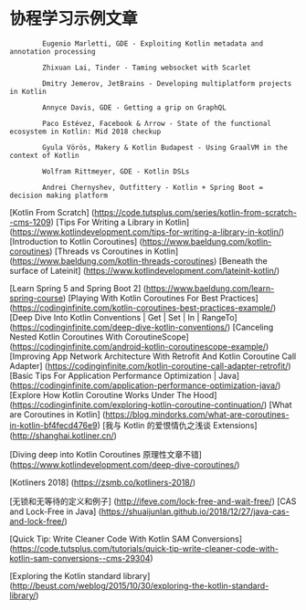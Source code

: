 #   协程学习示例文章
```
        Eugenio Marletti, GDE - Exploiting Kotlin metadata and annotation processing

        Zhixuan Lai, Tinder - Taming websocket with Scarlet

        Dmitry Jemerov, JetBrains - Developing multiplatform projects in Kotlin

        Annyce Davis, GDE - Getting a grip on GraphQL

        Paco Estévez, Facebook & Λrrow - State of the functional ecosystem in Kotlin: Mid 2018 checkup

        Gyula Vörös, Makery & Kotlin Budapest - Using GraalVM in the context of Kotlin

        Wolfram Rittmeyer, GDE - Kotlin DSLs

        Andrei Chernyshev, Outfittery - Kotlin + Spring Boot = decision making platform
```
[Kotlin From Scratch] (https://code.tutsplus.com/series/kotlin-from-scratch--cms-1209)
[Tips For Writing a Library in Kotlin] (https://www.kotlindevelopment.com/tips-for-writing-a-library-in-kotlin/)
[Introduction to Kotlin Coroutines] (https://www.baeldung.com/kotlin-coroutines)
[Threads vs Coroutines in Kotlin] (https://www.baeldung.com/kotlin-threads-coroutines)
[Beneath the surface of Lateinit] (https://www.kotlindevelopment.com/lateinit-kotlin/)


[Learn Spring 5 and Spring Boot 2] (https://www.baeldung.com/learn-spring-course)
[Playing With Kotlin Coroutines For Best Practices] (https://codinginfinite.com/kotlin-coroutines-best-practices-example/)
[Deep Dive Into Kotlin Conventions | Get | Set | In | RangeTo] (https://codinginfinite.com/deep-dive-kotlin-conventions/)
[Canceling Nested Kotlin Coroutines With CoroutineScope] (https://codinginfinite.com/android-kotlin-coroutinescope-example/)
[Improving App Network Architecture With Retrofit And Kotlin Coroutine Call Adapter] (https://codinginfinite.com/kotlin-coroutine-call-adapter-retrofit/)
[Basic Tips For Application Performance Optimization | Java] (https://codinginfinite.com/application-performance-optimization-java/)
[Explore How Kotlin Coroutine Works Under The Hood] (https://codinginfinite.com/exploring-kotlin-coroutine-continuation/)
[What are Coroutines in Kotlin] (https://blog.mindorks.com/what-are-coroutines-in-kotlin-bf4fecd476e9)
[我与 Kotlin 的爱恨情仇之浅谈 Extensions] (http://shanghai.kotliner.cn/)


[Diving deep into Kotlin Coroutines 原理性文章不错] (https://www.kotlindevelopment.com/deep-dive-coroutines/)

[Kotliners 2018] (https://zsmb.co/kotliners-2018/)

[无锁和无等待的定义和例子] (http://ifeve.com/lock-free-and-wait-free/)
[CAS and Lock-Free in Java] (https://shuaijunlan.github.io/2018/12/27/java-cas-and-lock-free/)

[Quick Tip: Write Cleaner Code With Kotlin SAM Conversions] (https://code.tutsplus.com/tutorials/quick-tip-write-cleaner-code-with-kotlin-sam-conversions--cms-29304)

[Exploring the Kotlin standard library] (http://beust.com/weblog/2015/10/30/exploring-the-kotlin-standard-library/)













